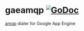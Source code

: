 # gaeamqp [![GoDoc](https://godoc.org/github.com/soundtrackyourbrand/gaeamqp?status.svg)](https://godoc.org/github.com/soundtrackyourbrand/gaeamqp)
[amqp](https://github.com/streadway/amqp) dialer for Google App Engine
